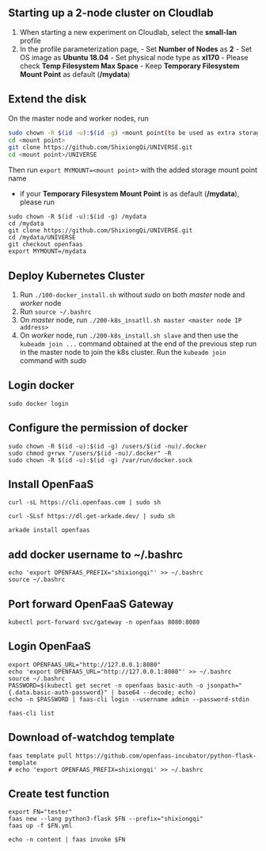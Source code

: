 ## Starting up a 2-node cluster on Cloudlab 
1. When starting a new experiment on Cloudlab, select the **small-lan** profile
2. In the profile parameterization page, 
        - Set **Number of Nodes** as **2**
        - Set OS image as **Ubuntu 18.04**
        - Set physical node type as **xl170**
        - Please check **Temp Filesystem Max Space**
        - Keep **Temporary Filesystem Mount Point** as default (**/mydata**)

## Extend the disk
On the master node and worker nodes, run
```bash
sudo chown -R $(id -u):$(id -g) <mount point(to be used as extra storage)>
cd <mount point>
git clone https://github.com/ShixiongQi/UNIVERSE.git
cd <mount point>/UNIVERSE
```
Then run `export MYMOUNT=<mount point>` with the added storage mount point name

- if your **Temporary Filesystem Mount Point** is as default (**/mydata**), please run
```
sudo chown -R $(id -u):$(id -g) /mydata
cd /mydata
git clone https://github.com/ShixiongQi/UNIVERSE.git
cd /mydata/UNIVERSE
git checkout openfaas
export MYMOUNT=/mydata
```

## Deploy Kubernetes Cluster
1. Run `./100-docker_install.sh` without *sudo* on both *master* node and *worker* node
2. Run `source ~/.bashrc`
3. On *master* node, run `./200-k8s_insatll.sh master <master node IP address>`
4. On *worker* node, run `./200-k8s_install.sh slave` and then use the `kubeadm join ...` command obtained at the end of the previous step run in the master node to join the k8s cluster. Run the `kubeadm join` command with *sudo*

## Login docker
```
sudo docker login
```

## Configure the permission of docker
```
sudo chown -R $(id -u):$(id -g) /users/$(id -nu)/.docker
sudo chmod g+rwx "/users/$(id -nu)/.docker" -R
sudo chown -R $(id -u):$(id -g) /var/run/docker.sock
```

## Install OpenFaaS
```
curl -sL https://cli.openfaas.com | sudo sh

curl -SLsf https://dl.get-arkade.dev/ | sudo sh

arkade install openfaas
```

## add docker username to ~/.bashrc
```
echo 'export OPENFAAS_PREFIX="shixiongqi"' >> ~/.bashrc
source ~/.bashrc
```

## Port forward OpenFaaS Gateway
```
kubectl port-forward svc/gateway -n openfaas 8080:8080
```

## Login OpenFaaS
```
export OPENFAAS_URL="http://127.0.0.1:8080"
echo 'export OPENFAAS_URL="http://127.0.0.1:8080"' >> ~/.bashrc 
source ~/.bashrc
PASSWORD=$(kubectl get secret -n openfaas basic-auth -o jsonpath="{.data.basic-auth-password}" | base64 --decode; echo)
echo -n $PASSWORD | faas-cli login --username admin --password-stdin

faas-cli list
```

## Download of-watchdog template
```
faas template pull https://github.com/openfaas-incubator/python-flask-template
# echo 'export OPENFAAS_PREFIX=shixiongqi' >> ~/.bashrc
```

## Create test function
```
export FN="tester"
faas new --lang python3-flask $FN --prefix="shixiongqi"
faas up -f $FN.yml

echo -n content | faas invoke $FN
```

